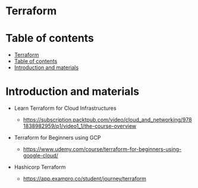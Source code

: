 # Terraform


# Table of contents

<!-- TOC -->

- [Terraform](#terraform)
- [Table of contents](#table-of-contents)
- [Introduction and materials](#introduction-and-materials)

<!-- /TOC -->

# Introduction and materials


- Learn Terraform for Cloud Infrastructures
    - https://subscription.packtpub.com/video/cloud_and_networking/9781838982959/p1/video1_1/the-course-overview

- Terraform for Beginners using GCP
    - https://www.udemy.com/course/terraform-for-beginners-using-google-cloud/

- Hashicorp Terraform
    - https://app.exampro.co/student/journey/terraform